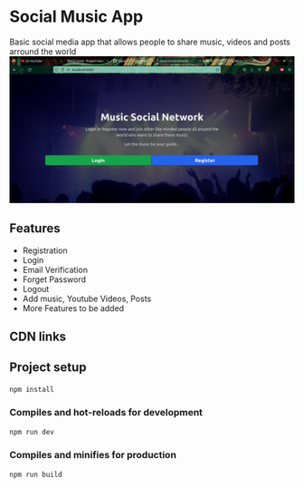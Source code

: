 # Social Music App
 Basic social media app that allows people to share music, videos and posts arround the world
 <img  src="https://github.com/Tapiwa-1/Tapiwa-1/blob/main/social-media-app.png"/> 
 
## Features

- Registration
- Login
- Email Verification
- Forget Password
- Logout
- Add music, Youtube Videos, Posts
- More Features to be added


## CDN links

## Project setup
```
npm install
```

### Compiles and hot-reloads for development
```
npm run dev
```

### Compiles and minifies for production
```
npm run build
```
